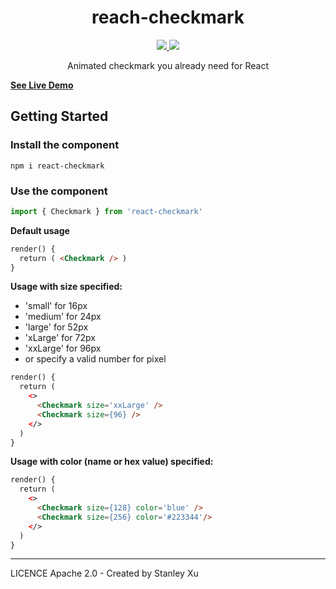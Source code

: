 <h1 align="center">reach-checkmark</h1>

<p align="center">
<a href="https://www.npmjs.com/package/react-checkmark"><img src="https://img.shields.io/npm/v/react-checkmark.svg"/> <img src="https://img.shields.io/npm/dm/react-checkmark.svg"/></a>
</p>

<p align="center">
Animated checkmark you already need for React
</p>


[**See Live Demo**](http://mmjd.com/github/react-checkmark/)

## Getting Started

### Install the component
```shell script
npm i react-checkmark
```

### Use the component
```javascript
import { Checkmark } from 'react-checkmark'
```

**Default usage**
```html
render() {
  return ( <Checkmark /> )
}
```

**Usage with size specified:**
 * 'small' for 16px
 * 'medium' for 24px
 * 'large' for 52px
 * 'xLarge' for 72px
 * 'xxLarge' for 96px
 * or specify a valid number for pixel
```html
render() {
  return (
    <>
      <Checkmark size='xxLarge' />
      <Checkmark size={96} />
    </>
  )
}
```

**Usage with color (name or hex value) specified:** 
```html
render() {
  return (
    <>
      <Checkmark size={128} color='blue' />
      <Checkmark size={256} color='#223344'/>
    </>
  )
}
```

---

LICENCE Apache 2.0 - Created by Stanley Xu
